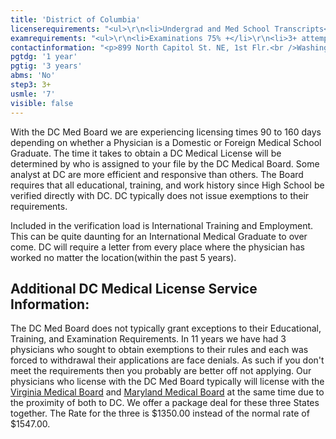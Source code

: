 ```yaml
---
title: 'District of Columbia'
licenserequirements: "<ul>\r\n<li>Undergrad and Med School Transcripts</li>\r\n<li>Internship/Residency/Fellowship Letters</li>\r\n<li>5 Years Employment</li>\r\n<li>5 Years Privileges</li>\r\n<li>All State Med Licenses (past/present)</li>\r\n<li>All National Examination Scores (USMLE/FLEX/NBME)</li>\r\n<li>ECFMG Certification</li>\r\n<li>AMA Profile</li>\r\n<li>3 Physician References</li>\r\n<li>FBI Background Check</li>\r\n</ul>"
examrequirements: "<ul>\r\n<li>Examinations 75% +</li>\r\n<li>3+ attempt limit- USMLE Step 3</li>\r\n<li>7 year limit - USMLE</li>\r\n<li>1 year PGY for USA Grads</li>\r\n<li>3 years PGY for Non-USA Grads</li>\r\n<li>State Exam Accepted if Pre-1975</li>\r\n<li>No SPEX Exam Requirement</li>\r\n</ul>"
contactinformation: "<p>899 North Capitol St. NE, 1st Flr.<br />Washington D.C. 20002<br />Phone: (202) 724-4900<br />Fax: (202) 442-8117</p>\r\n<p><a href=\"https://dchealth.dc.gov/\">doh.dc.gov/bomed</a></p>"
pgtdg: '1 year'
pgtig: '3 years'
abms: 'No'
step3: 3+
usmle: '7'
visible: false
---
```


<p>With the DC Med Board we are experiencing licensing times 90 to 160 days depending on whether a Physician is a Domestic or Foreign Medical School Graduate. The time it takes to obtain a DC Medical License will be determined by who is assigned to your file by the DC Medical Board. Some analyst at DC are more efficient and responsive than others. The Board requires that all educational, training, and work history since High School be verified directly with DC. DC typically does not issue exemptions to their requirements.</p>
<p>Included in the verification load is International Training and Employment. This can be quite daunting for an International Medical Graduate to over come. DC will require a letter from every place where the physician has worked no matter the location(within the past 5 years).</p>
<h2 id="mcetoc_1ce981f4o0">Additional DC Medical License Service Information:</h2>
<p>The DC Med Board does not typically grant exceptions to their Educational, Training, and Examination Requirements. In 11 years we have had 3 physicians who sought to obtain exemptions to their rules and each was forced to withdrawal their applications are face denials. As such if you don't meet the requirements then you probably are better off not applying. Our physicians who license with the DC Med Board typically will license with the <a href="../../licensure-information/state-licensure-requirements/virginia">Virginia Medical Board</a> and <a href="../../licensure-information/state-licensure-requirements/maryland">Maryland Medical Board</a> at the same time due to the proximity of both to DC. We offer a package deal for these three States together. The Rate for the three is $1350.00 instead of the normal rate of $1547.00.</p>